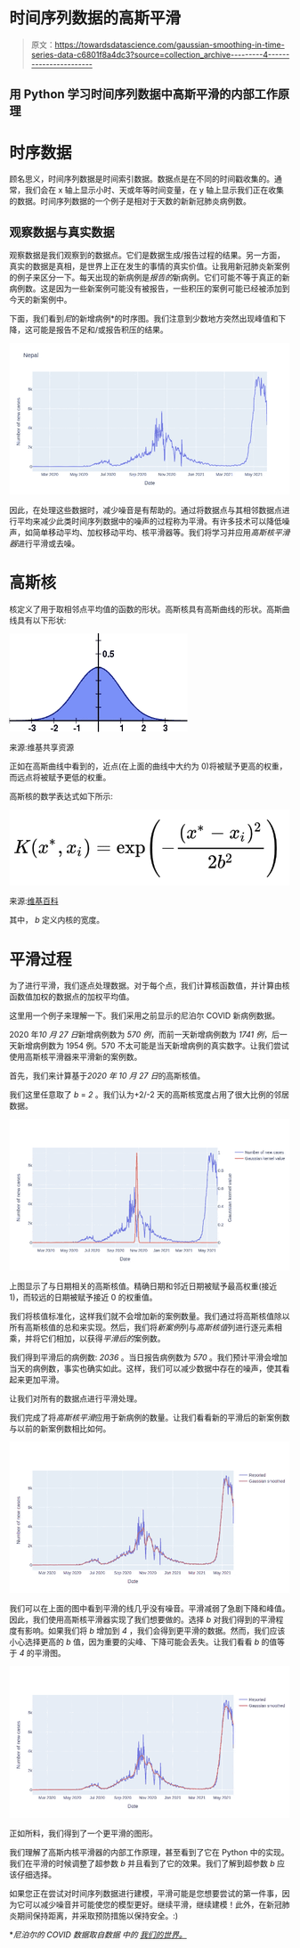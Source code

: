 # 时间序列数据的高斯平滑

> 原文：<https://towardsdatascience.com/gaussian-smoothing-in-time-series-data-c6801f8a4dc3?source=collection_archive---------4----------------------->

## 用 Python 学习时间序列数据中高斯平滑的内部工作原理

# 时序数据

顾名思义，时间序列数据是时间索引数据。数据点是在不同的时间戳收集的。通常，我们会在 x 轴上显示小时、天或年等时间变量，在 y 轴上显示我们正在收集的数据。时间序列数据的一个例子是相对于天数的新新冠肺炎病例数。

## 观察数据与真实数据

观察数据是我们观察到的数据点。它们是数据生成/报告过程的结果。另一方面，真实的数据是真相，是世界上正在发生的事情的真实价值。让我用新冠肺炎新案例的例子来区分一下。每天出现的新病例是*报告的*新病例。它们可能不等于真正的新病例数。这是因为一些新案例可能没有被报告，一些积压的案例可能已经被添加到今天的新案例中。

下面，我们看到*尼*的新增病例*的时序图。我们注意到少数地方突然出现峰值和下降，这可能是报告不足和/或报告积压的结果。

![](img/cf824553bcfbcff4a158dd1736460c84.png)

因此，在处理这些数据时，减少噪音是有帮助的。通过将数据点与其相邻数据点进行平均来减少此类时间序列数据中的噪声的过程称为平滑。有许多技术可以降低噪声，如简单移动平均、加权移动平均、核平滑器等。我们将学习并应用*高斯核平滑器*进行平滑或去噪。

# 高斯核

核定义了用于取相邻点平均值的函数的形状。高斯核具有高斯曲线的形状。高斯曲线具有以下形状:

![](img/ec449157ee87a5db0fc1e291b4744acb.png)

来源:维基共享资源

正如在高斯曲线中看到的，近点(在上面的曲线中大约为 0)将被赋予更高的权重，而远点将被赋予更低的权重。

高斯核的数学表达式如下所示:

![](img/f690fae35c99c0fe772ad0e0d79a4cbe.png)

来源:[维基百科](https://en.wikipedia.org/wiki/Kernel_smoother)

其中， *b* 定义内核的宽度。

# 平滑过程

为了进行平滑，我们逐点处理数据。对于每个点，我们计算核函数值，并计算由核函数值加权的数据点的加权平均值。

这里用一个例子来理解一下。我们采用之前显示的尼泊尔 COVID 新病例数据。

2020 年*10 月 27 日*新增病例数为 *570 例*，而前一天新增病例数为 *1741 例*，后一天新增病例数为 1954 例。570 不太可能是当天新增病例的真实数字。让我们尝试使用高斯核平滑器来平滑新的案例数。

首先，我们来计算基于*2020 年 10 月 27 日*的高斯核值。

我们这里任意取了 *b* = *2* 。我们认为+2/-2 天的高斯核宽度占用了很大比例的邻居数据。

![](img/0d761776b28a01cf955930776261c014.png)

上图显示了与日期相关的高斯核值。精确日期和邻近日期被赋予最高权重(接近 1)，而较远的日期被赋予接近 0 的权重值。

我们将核值标准化，这样我们就不会增加新的案例数量。我们通过将高斯核值除以所有高斯核值的总和来实现。然后，我们将*新案例*列与*高斯核值*列进行逐元素相乘，并将它们相加，以获得*平滑后的*案例数。

我们得到平滑后的病例数: *2036* 。当日报告病例数为 *570* 。我们预计平滑会增加当天的病例数，事实也确实如此。这样，我们可以减少数据中存在的噪声，使其看起来更加平滑。

让我们对所有的数据点进行平滑处理。

我们完成了将*高斯核平滑*应用于新病例的数量。让我们看看新的平滑后的新案例数与以前的新案例数相比如何。

![](img/79c12c4bf3199a0c41b04f136de62a8c.png)

我们可以在上面的图中看到平滑的线几乎没有噪音。平滑减弱了急剧下降和峰值。因此，我们使用高斯核平滑器实现了我们想要做的。选择 *b* 对我们得到的平滑程度有影响。如果我们将 *b* 增加到 *4* ，我们会得到更平滑的数据。然而，我们应该小心选择更高的 *b* 值，因为重要的尖峰、下降可能会丢失。让我们看看 *b* 的值等于 *4* 的平滑图。

![](img/24be4dd047faaa08e9a108f1a5bf455e.png)

正如所料，我们得到了一个更平滑的图形。

我们理解了高斯内核平滑器的内部工作原理，甚至看到了它在 Python 中的实现。我们在平滑的时候调整了超参数 *b* 并且看到了它的效果。我们了解到超参数 *b* 应该仔细选择。

如果您正在尝试对时间序列数据进行建模，平滑可能是您想要尝试的第一件事，因为它可以减少噪音并可能使您的模型更好。继续平滑，继续建模！此外，在新冠肺炎期间保持距离，并采取预防措施以保持安全。:)

**尼泊尔的 COVID 数据取自数据* *中的* [*我们的世界。*](https://ourworldindata.org/covid-vaccinations)